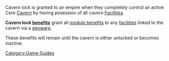 Cavern lock is granted to an empire when they completely control an
active Core [Cavern](../locations/Caverns.md) by having posession of all
cavern [Facilities](../locations/Facilities.md).

**Cavern lock [benefits](Empire_Benefits.md)** grant all [module
benefits](module_benefit.md) to any
[facilities](../locations/Facilities.md) linked to the cavern via a
[geowarp](../locations/Geowarp.md).

These benefits will remain until the cavern is either unlocked or
becomes inactive.

[Category:Game Guides](Category:Game_Guides.md)
